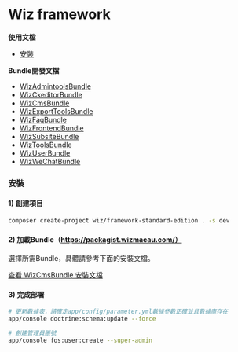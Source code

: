 Wiz framework
===================

**使用文檔**

* [安裝](#installation)

**Bundle開發文檔**

* [WizAdmintoolsBundle](https://github.com/wizmacau/framework-standard-edition/blob/master/app/Resources/doc/develop/admintools-bundle.md)
* [WizCkeditorBundle](https://github.com/wizmacau/framework-standard-edition/blob/master/app/Resources/doc/develop/ckeditor-bundle.md)
* [WizCmsBundle](https://github.com/wizmacau/framework-standard-edition/blob/master/app/Resources/doc/develop/cms-bundle.md)
* [WizExportToolsBundle](https://github.com/wizmacau/framework-standard-edition/blob/master/app/Resources/doc/develop/export-tools-bundle.md)
* [WizFaqBundle](https://github.com/wizmacau/framework-standard-edition/blob/master/app/Resources/doc/develop/faq-bundle.md)
* [WizFrontendBundle](https://github.com/wizmacau/framework-standard-edition/blob/master/app/Resources/doc/develop/frontend-bundle.md)
* [WizSubsiteBundle](https://github.com/wizmacau/framework-standard-edition/blob/master/app/Resources/doc/develop/subsite-bundle.md)
* [WizToolsBundle](https://github.com/wizmacau/framework-standard-edition/blob/master/app/Resources/doc/develop/tools-bundle.md)
* [WizUserBundle](https://github.com/wizmacau/framework-standard-edition/blob/master/app/Resources/doc/develop/user-bundle.md)
* [WizWeChatBundle](https://github.com/wizmacau/framework-standard-edition/blob/master/app/Resources/doc/develop/we-chat-bundle.md)

<a name="installation"></a>

### 安裝

#### 1) 創建項目

```bash
composer create-project wiz/framework-standard-edition . -s dev
```

#### 2) 加載Bundle（https://packagist.wizmacau.com/）

選擇所需Bundle，具體請參考下面的安裝文檔。

[查看 WizCmsBundle 安裝文檔](https://github.com/wizmacau/framework-standard-edition/blob/master/app/Resources/doc/install/cms-bundle.md)

#### 3) 完成部署

```bash
# 更新數據表，請確定app/config/parameter.yml數據參數正確並且數據庫存在
app/console doctrine:schema:update --force

# 創建管理員賬號
app/console fos:user:create --super-admin
```

